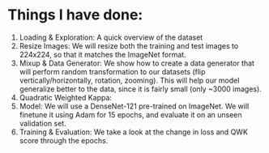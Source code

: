 # Things I have done:
1. Loading & Exploration: A quick overview of the dataset
2. Resize Images: We will resize both the training and test images to 224x224, so that it matches the ImageNet format.
3. Mixup & Data Generator: We show how to create a data generator that will perform random transformation to our datasets (flip vertically/horizontally, rotation, zooming). This will help our model generalize better to the data, since it is fairly small (only ~3000 images).
4. Quadratic Weighted Kappa:
5. Model: We will use a DenseNet-121 pre-trained on ImageNet. We will finetune it using Adam for 15 epochs, and evaluate it on an unseen validation set.
6. Training & Evaluation: We take a look at the change in loss and QWK score through the epochs.

